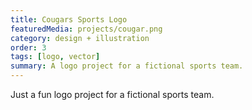 ```yaml
---
title: Cougars Sports Logo
featuredMedia: projects/cougar.png
category: design + illustration
order: 3
tags: [logo, vector]
summary: A logo project for a fictional sports team.
---
```


Just a fun logo project for a fictional sports team.

